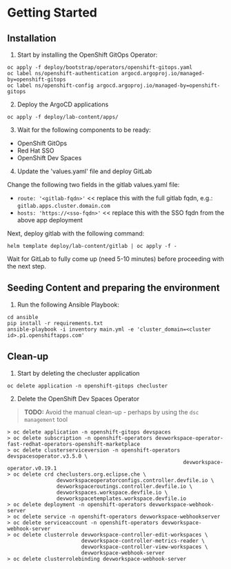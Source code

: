 # Getting Started

## Installation

1. Start by installing the OpenShift GitOps Operator:

``` 
oc apply -f deploy/bootstrap/operators/openshift-gitops.yaml
oc label ns/openshift-authentication argocd.argoproj.io/managed-by=openshift-gitops
oc label ns/openshift-config argocd.argoproj.io/managed-by=openshift-gitops
```

2. Deploy the ArgoCD applications

```
oc apply -f deploy/lab-content/apps/
```

3. Wait for the following components to be ready:
  - OpenShift GitOps
  - Red Hat SSO
  - OpenShift Dev Spaces

4. Update the 'values.yaml' file and deploy GitLab

Change the following two fields in the gitlab values.yaml file:
  - `route: '<gitlab-fqdn>'` << replace this with the full gitlab fqdn, e.g.: `gitlab.apps.cluster.domain.com`
  - `hosts: 'https://<sso-fqdn>'` << replace this with the SSO fqdn from the above app deployment

Next, deploy gitlab with the following command:

```
helm template deploy/lab-content/gitlab | oc apply -f -
```

Wait for GitLab to fully come up (need 5-10 minutes) before proceeding with the next step.


## Seeding Content and preparing the environment

1. Run the following Ansible Playbook:

```
cd ansible
pip install -r requirements.txt
ansible-playbook -i inventory main.yml -e 'cluster_domain=<cluster id>.p1.openshiftapps.com'
```

## Clean-up

1. Start by deleting the checluster application

```
oc delete application -n openshift-gitops checluster
```

2. Delete the OpenShift Dev Spaces Operator

> **TODO:** Avoid the manual clean-up - perhaps by using the `dsc management` tool

```
> oc delete application -n openshift-gitops devspaces
> oc delete subscription -n openshift-operators devworkspace-operator-fast-redhat-operators-openshift-marketplace
> oc delete clusterserviceversion -n openshift-operators devspacesoperator.v3.5.0 \
                                                         devworkspace-operator.v0.19.1
> oc delete crd checlusters.org.eclipse.che \
                devworkspaceoperatorconfigs.controller.devfile.io \
                devworkspaceroutings.controller.devfile.io \
                devworkspaces.workspace.devfile.io \
                devworkspacetemplates.workspace.devfile.io
> oc delete deployment -n openshift-operators devworkspace-webhook-server
> oc delete service -n openshift-operators devworkspace-webhookserver
> oc delete serviceaccount -n openshift-operators devworkspace-webhook-server
> oc delete clusterrole devworkspace-controller-edit-workspaces \
                        devworkspace-controller-metrics-reader \
                        devworkspace-controller-view-workspaces \
                        devworkspace-webhook-server
> oc delete clusterrolebinding devworkspace-webhook-server
```

